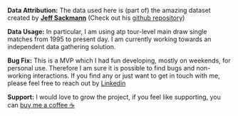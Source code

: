 **Data Attribution:** The data used here is (part of) the amazing dataset created by [**Jeff Sackmann**](http://www.jeffsackmann.com/) 
(Check out his [github repository](https://github.com/JeffSackmann/tennis_atp))

**Data Usage:** In particular, I am using atp tour-level main draw single matches from 1995 to present day. I am currently working towards an independent data gathering solution.

**Bug Fix:** This is a MVP which I had fun developing, mostly on weekends, for personal use. Therefore I am sure it is possible to find bugs and non-working interactions. 
If you find any or just want to get in touch with me, please feel free to reach out by [Linkedin](https://www.linkedin.com/in/francesco-bruzzesi/)

**Support:** I would love to grow the project, if you feel like supporting, you can [buy me a coffee ☕](https://www.buymeacoffee.com/fbruzzesi)

